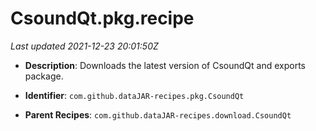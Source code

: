# CsoundQt.pkg.recipe

_Last updated 2021-12-23 20:01:50Z_

- **Description**: Downloads the latest version of CsoundQt and exports package.

- **Identifier**: `com.github.dataJAR-recipes.pkg.CsoundQt`

- **Parent Recipes**: `com.github.dataJAR-recipes.download.CsoundQt`
